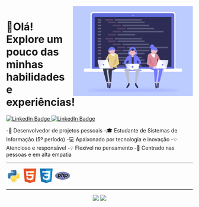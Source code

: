 
<!--
**ceduarlos/ceduarlos** is a ✨ _special_ ✨ repository because its `README.md` (this file) appears on your GitHub profile.

Here are some ideas to get you started:

- 🔭 I’m currently working on ...
- 🌱 I’m currently learning ...
- 👯 I’m looking to collaborate on ...
- 🤔 I’m looking for help with ...
- 💬 Ask me about ...
- 📫 How to reach me: ...
- 😄 Pronouns: ...
- ⚡ Fun fact: ...
### Hi there 👋
-->
<img src="Banner.gif" width="324" align="right"/>

# 💛Olá! Explore um pouco das minhas habilidades e experiências!

<a href = "https://www.instagram.com/carloseduneto">
  <img src="https://img.shields.io/badge/Instagram-f5257f?style=for-the-badge&logo=instagram&logoColor=white" alt="LinkedIn Badge"/>
</a>

<a href = "https://linkedin.com/in/carloseduneto">
  <img src="https://img.shields.io/badge/LinkedIn-0073b2?style=for-the-badge&logo=linkedin&logoColor=white" alt="LinkedIn Badge"/>
</a>

-🚀 Desenvolvedor de projetos pessoais
-🎓 Estudante de Sistemas de Informação (5º período)
-💻 Apaixonado por tecnologia e inovação
-✨ Atencioso e responsável
-💡 Flexível no pensamento
-🌟 Centrado nas pessoas e em alta empatia

---

<div>
<img src="https://github.com/devicons/devicon/blob/master/icons/python/python-original.svg" title= "Python" width="40" alt="Python"/>
<img src="https://github.com/devicons/devicon/blob/master/icons/html5/html5-original.svg" title= "HTML5" width="40" alt="Python"/>
<img src="https://github.com/devicons/devicon/blob/master/icons/css3/css3-original.svg" title= "CSS3" width="40" alt="Python"/>
<img src="https://github.com/devicons/devicon/blob/master/icons/php/php-original.svg" title= "PHP" width="40" alt="Python"/>
  
</div>

---


<div align = "center">
<img height = "200em" src="https://github-readme-stats.vercel.app/api/top-langs/?username=carloseduneto&show_icons=true&theme=transparent&count_private=true"/>
<img height = "200em" src="https://github-readme-stats.vercel.app/api?username=carloseduneto&show_icons=true&show_icons=true&theme=transparent&count_private=true" />
</div>
  
